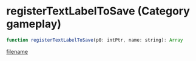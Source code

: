 # registerTextLabelToSave (Category gameplay)

```js
function registerTextLabelToSave(p0: intPtr, name: string): Array
```

[filename](registerTextLabelToSave_m.md ':include')